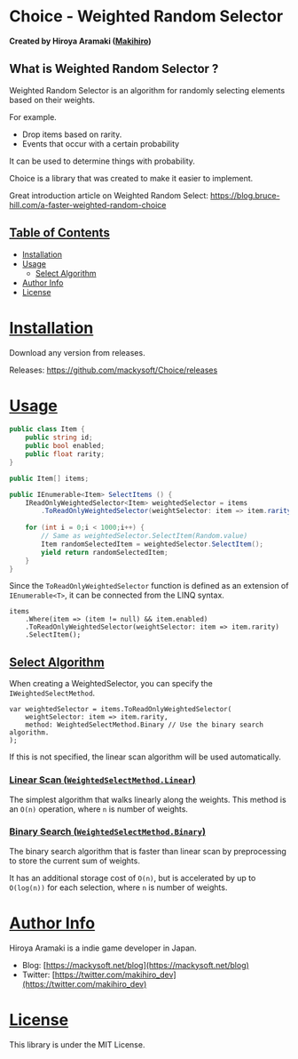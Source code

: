 ﻿# Choice - Weighted Random Selector

**Created by Hiroya Aramaki ([Makihiro](https://twitter.com/makihiro_dev))**

## What is Weighted Random Selector ?

Weighted Random Selector is an algorithm for randomly selecting elements based on their weights.

For example.
- Drop items based on rarity.
- Events that occur with a certain probability

It can be used to determine things with probability.

Choice is a library that was created to make it easier to implement.

Great introduction article on Weighted Random Select: https://blog.bruce-hill.com/a-faster-weighted-random-choice

## <a id="index" href="#index"> Table of Contents </a>

- [Installation](#installation)
- [Usage](#usage)
  - [Select Algorithm](#algorithm)
- [Author Info](#author-info)
- [License](#license)

# <a id="installation" href="#installation"> Installation </a>

Download any version from releases.

Releases: https://github.com/mackysoft/Choice/releases

# <a id="usage" href="#requirements"> Usage </a>

```cs
public class Item {
	public string id;
	public bool enabled;
	public float rarity;
}

public Item[] items;

public IEnumerable<Item> SelectItems () {
	IReadOnlyWeightedSelector<Item> weightedSelector = items
		.ToReadOnlyWeightedSelector(weightSelector: item => item.rarity);
	
	for (int i = 0;i < 1000;i++) {
		// Same as weightedSelector.SelectItem(Random.value)
		Item randomSelectedItem = weightedSelector.SelectItem();
		yield return randomSelectedItem;
	}
}
```

Since the `ToReadOnlyWeightedSelector` function is defined as an extension of `IEnumerable<T>`, it can be connected from the LINQ syntax.

```
items
	.Where(item => (item != null) && item.enabled)
	.ToReadOnlyWeightedSelector(weightSelector: item => item.rarity)
	.SelectItem();
```


## <a id="algorithm" href="#algorithm"> Select Algorithm </a>

When creating a WeightedSelector, you can specify the `IWeightedSelectMethod`.

```
var weightedSelector = items.ToReadOnlyWeightedSelector(
	weightSelector: item => item.rarity,
	method: WeightedSelectMethod.Binary // Use the binary search algorithm.
);
```

If this is not specified, the linear scan algorithm will be used automatically.

### <a id="linear" href="#linear"> Linear Scan (`WeightedSelectMethod.Linear`) </a>

The simplest algorithm that walks linearly along the weights.
This method is an `O(n)` operation, where `n` is number of weights.

### <a id="binary" href="#binary"> Binary Search (`WeightedSelectMethod.Binary`) </a>

The binary search algorithm that is faster than linear scan by preprocessing to store the current sum of weights.

It has an additional storage cost of `O(n)`, but is accelerated by up to `O(log(n))` for each selection, where `n` is number of weights.


# <a id="author-info" href="#author-info"> Author Info </a>

Hiroya Aramaki is a indie game developer in Japan.

- Blog: [https://mackysoft.net/blog](https://mackysoft.net/blog)
- Twitter: [https://twitter.com/makihiro_dev](https://twitter.com/makihiro_dev)

# <a id="license" href="#license"> License </a>

This library is under the MIT License.
